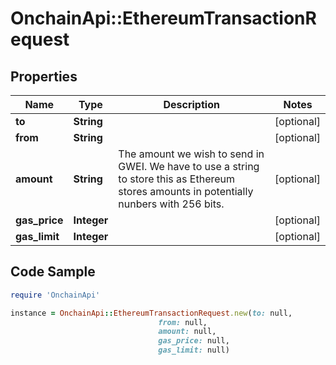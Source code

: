 # OnchainApi::EthereumTransactionRequest

## Properties

Name | Type | Description | Notes
------------ | ------------- | ------------- | -------------
**to** | **String** |  | [optional] 
**from** | **String** |  | [optional] 
**amount** | **String** | The amount we wish to send in GWEI. We have to use a string to store this as Ethereum stores amounts in potentially nunbers with 256 bits. | [optional] 
**gas_price** | **Integer** |  | [optional] 
**gas_limit** | **Integer** |  | [optional] 

## Code Sample

```ruby
require 'OnchainApi'

instance = OnchainApi::EthereumTransactionRequest.new(to: null,
                                 from: null,
                                 amount: null,
                                 gas_price: null,
                                 gas_limit: null)
```



